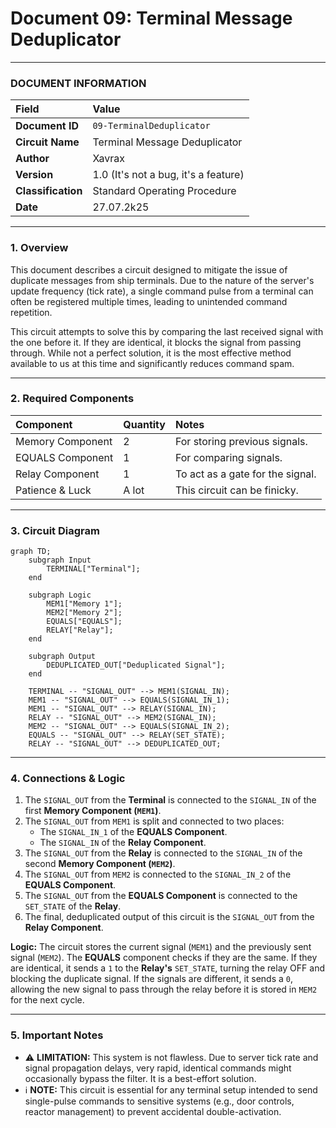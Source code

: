 # Document 09: Terminal Message Deduplicator

---

### **DOCUMENT INFORMATION**

| Field | Value |
| :--- | :--- |
| **Document ID** | `09-TerminalDeduplicator` |
| **Circuit Name**| Terminal Message Deduplicator |
| **Author** | Xavrax |
| **Version** | 1.0 (It's not a bug, it's a feature) |
| **Classification**| Standard Operating Procedure |
| **Date**| 27.07.2k25 |

---

### 1. Overview

This document describes a circuit designed to mitigate the issue of duplicate messages from ship terminals. Due to the nature of the server's update frequency (tick rate), a single command pulse from a terminal can often be registered multiple times, leading to unintended command repetition.

This circuit attempts to solve this by comparing the last received signal with the one before it. If they are identical, it blocks the signal from passing through. While not a perfect solution, it is the most effective method available to us at this time and significantly reduces command spam.

---

### 2. Required Components

| Component | Quantity | Notes |
| :--- | :--- | :--- |
| Memory Component| 2 | For storing previous signals. |
| EQUALS Component| 1 | For comparing signals. |
| Relay Component | 1 | To act as a gate for the signal. |
| Patience & Luck| A lot | This circuit can be finicky. |

---

### 3. Circuit Diagram

```mermaid
graph TD;
    subgraph Input
        TERMINAL["Terminal"];
    end

    subgraph Logic
        MEM1["Memory 1"];
        MEM2["Memory 2"];
        EQUALS["EQUALS"];
        RELAY["Relay"];
    end

    subgraph Output
        DEDUPLICATED_OUT["Deduplicated Signal"];
    end

    TERMINAL -- "SIGNAL_OUT" --> MEM1(SIGNAL_IN);
    MEM1 -- "SIGNAL_OUT" --> EQUALS(SIGNAL_IN_1);
    MEM1 -- "SIGNAL_OUT" --> RELAY(SIGNAL_IN);
    RELAY -- "SIGNAL_OUT" --> MEM2(SIGNAL_IN);
    MEM2 -- "SIGNAL_OUT" --> EQUALS(SIGNAL_IN_2);
    EQUALS -- "SIGNAL_OUT" --> RELAY(SET_STATE);
    RELAY -- "SIGNAL_OUT" --> DEDUPLICATED_OUT;

```

---

### 4. Connections & Logic

1.  The `SIGNAL_OUT` from the **Terminal** is connected to the `SIGNAL_IN` of the first **Memory Component (`MEM1`)**.
2.  The `SIGNAL_OUT` from `MEM1` is split and connected to two places:
    *   The `SIGNAL_IN_1` of the **EQUALS Component**.
    *   The `SIGNAL_IN` of the **Relay Component**.
3.  The `SIGNAL_OUT` from the **Relay** is connected to the `SIGNAL_IN` of the second **Memory Component (`MEM2`)**.
4.  The `SIGNAL_OUT` from `MEM2` is connected to the `SIGNAL_IN_2` of the **EQUALS Component**.
5.  The `SIGNAL_OUT` from the **EQUALS Component** is connected to the `SET_STATE` of the **Relay**.
6.  The final, deduplicated output of this circuit is the `SIGNAL_OUT` from the **Relay Component**.

**Logic:** The circuit stores the current signal (`MEM1`) and the previously sent signal (`MEM2`). The **EQUALS** component checks if they are the same. If they are identical, it sends a `1` to the **Relay's** `SET_STATE`, turning the relay OFF and blocking the duplicate signal. If the signals are different, it sends a `0`, allowing the new signal to pass through the relay before it is stored in `MEM2` for the next cycle.

---

### 5. Important Notes

-   :warning: **LIMITATION:** This system is not flawless. Due to server tick rate and signal propagation delays, very rapid, identical commands might occasionally bypass the filter. It is a best-effort solution.
-   :information_source: **NOTE:** This circuit is essential for any terminal setup intended to send single-pulse commands to sensitive systems (e.g., door controls, reactor management) to prevent accidental double-activation. 